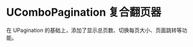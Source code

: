 # UComboPagination 复合翻页器

<s-component-labels :labels="[
    'UI 组件', '块级展示',
]"></s-component-labels>

在 UPagination 的基础上，添加了显示总页数、切换每页大小、页面跳转等功能。

<u-h2-tabs router>
    <u-h2-tab title="基础示例" to="/components/u-combo-pagination/examples"></u-h2-tab>
    <u-h2-tab v-if="NODE_ENV === 'development'" title="测试用例" to="/components/u-combo-pagination/cases"></u-h2-tab>
    <u-h2-tab title="API" to="/components/u-combo-pagination/api"></u-h2-tab>
</u-h2-tabs>

<router-view></router-view>
